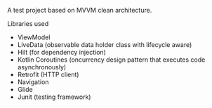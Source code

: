 
A test project based on  MVVM clean architecture.

Libraries used
 * ViewModel
 * LiveData (observable data holder class with lifecycle aware)
 * Hilt (for dependency injection)
 * Kotlin Coroutines (oncurrency design pattern  that executes code asynchronously)
 * Retrofit (HTTP client)
 * Navigation
 * Glide
 * Junit (testing framework)

 
 

